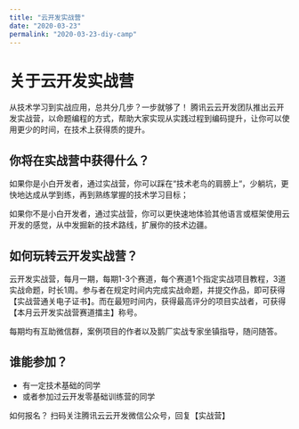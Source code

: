 ```yaml
---
title: "云开发实战营"
date: "2020-03-23"
permalink: "2020-03-23-diy-camp"
---
```


# 关于云开发实战营

从技术学习到实战应用，总共分几步？一步就够了！
腾讯云云开发团队推出云开发实战营，以命题编程的方式，帮助大家实现从实践过程到编码提升，让你可以使用更少的时间，在技术上获得质的提升。

## 你将在实战营中获得什么？

如果你是小白开发者，通过实战营，你可以踩在“技术老鸟的肩膀上“，少躺坑，更快地达成从学到练，再到熟练掌握的技术学习目标；

如果你不是小白开发者，通过实战营，你可以更快速地体验其他语言或框架使用云开发的感觉，从中发掘新的技术路线，扩展你的技术边疆。

## 如何玩转云开发实战营？
云开发实战营，每月一期，每期1-3个赛道，每个赛道1个指定实战项目教程，3道实战命题，时长1周。参与者在规定时间内完成实战命题，并提交作品，即可获得【实战营通关电子证书】。而在最短时间内，获得最高评分的项目实战者，可获得【本月云开发实战营赛道擂主】称号。

每期均有互助微信群，案例项目的作者以及鹅厂实战专家坐镇指导，随问随答。

## 谁能参加？
- 有一定技术基础的同学
- 或者参加过云开发零基础训练营的同学


如何报名？
扫码关注腾讯云云开发微信公众号，回复【实战营】
